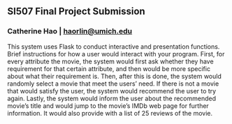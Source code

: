 ## **SI507 Final Project Submission**

### Catherine Hao  |  haorlin@umich.edu

This system uses Flask to conduct interactive and presentation functions. Brief instructions for how a user would interact with your program. First, for every attribute the movie, the system would first ask whether they have requirement for that certain attribute, and then would be more specific about what their requirement is. Then, after this is done, the system would randomly select a movie that meet the users’ need. If there is not a movie that would satisfy the user, the system would recommend the user to try again. Lastly, the system would inform the user about the recommended movie’s title and would jump to the movie’s IMDb web page for further information. It would also provide with a list of 25 reviews of the movie.
